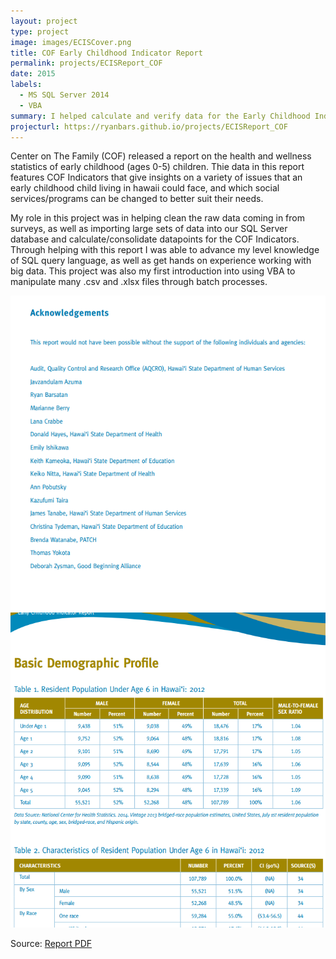 ```yaml
---
layout: project
type: project
image: images/ECISCover.png
title: COF Early Childhood Indicator Report
permalink: projects/ECISReport_COF
date: 2015
labels:
  - MS SQL Server 2014
  - VBA
summary: I helped calculate and verify data for the Early Childhood Indicator Report put out by UH Center on the Family
projecturl: https://ryanbars.github.io/projects/ECISReport_COF
---
```


Center on The Family (COF) released a report on the health and wellness statistics of early childhood (ages 0-5) children. Thie data in this report features COF Indicators that give insights on a variety of issues that an early childhood child living in hawaii could face, and which social services/programs can be changed to better suit their needs. 

My role in this project was in helping clean the raw data coming in from surveys, as well as importing large sets of data into our SQL Server database and calculate/consolidate datapoints for the COF Indicators. Through helping with this report I was able to advance my level knowledge of SQL query language, as well as get hands on experience working with big data. This project was also my first introduction into using VBA to manipulate many .csv and .xlsx files through batch processes.  

<div class="ui medium rounded images">
	<img class="ui image" src="../images/project2_img01.png"></img>
	<img class="ui image" src="../images/project2_img02.png"></img>
</div>

Source: [Report PDF](http://uhfamily.hawaii.edu/publications/brochures/caa45_COF_ECISReport_2015_0421.pdf)



